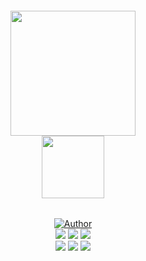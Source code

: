 <h6 align="center"><img src="https://i.ibb.co/LzZ5gRH/dotfiles-logo-icon.png" width="200px"><br><img src="https://i.ibb.co/ZYr76cZ/dotfilesicon.png" width="100px"></h6> 
<div align="center">
    <p>
        <a href="https://github.com/efzynx"><img title="Author" src="https://img.shields.io/badge/Author-efzynx-yellow.svg?style=for-the-badge&logo=github"></a>
        <br>
        <img src="https://img.shields.io/github/license/efzynx/dotfiles">
        <img src="https://img.shields.io/github/languages/top/efzynx/dotfiles?color=green">
        <img src="https://img.shields.io/github/languages/code-size/efzynx/dotfiles?color=green">
        <br>
        <img src="https://img.shields.io/github/forks/efzynx/dotfiles?style=social">
        <img src="https://img.shields.io/github/last-commit/efzynx/dotfiles?color=red">
        <img src="https://img.shields.io/github/stars/efzynx/dotfiles?style=social">
    </p>
</div>